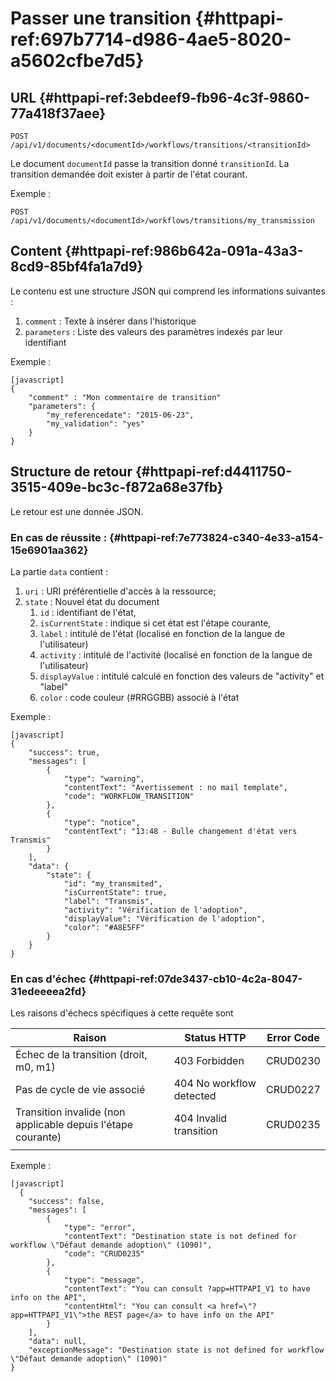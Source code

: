 # Passer une transition {#httpapi-ref:697b7714-d986-4ae5-8020-a5602cfbe7d5}
## URL   {#httpapi-ref:3ebdeef9-fb96-4c3f-9860-77a418f37aee}

    POST /api/v1/documents/<documentId>/workflows/transitions/<transitionId>

Le document `documentId` passe la transition donné `transitionId`. La
transition demandée doit exister à partir de l'état courant.

Exemple :

    POST /api/v1/documents/<documentId>/workflows/transitions/my_transmission


## Content   {#httpapi-ref:986b642a-091a-43a3-8cd9-85bf4fa1a7d9}

Le contenu est une structure JSON qui comprend les informations suivantes :

1.  `comment` : Texte à insérer dans l'historique
1.  `parameters` : Liste des valeurs des paramètres indexés par leur identifiant

Exemple :

    [javascript]
    {
        "comment" : "Mon commentaire de transition"
        "parameters": {
            "my_referencedate": "2015-06-23",
            "my_validation": "yes"
        }
    }


## Structure de retour   {#httpapi-ref:d4411750-3515-409e-bc3c-f872a68e37fb}

Le retour est une donnée JSON.

### En cas de réussite :   {#httpapi-ref:7e773824-c340-4e33-a154-15e6901aa362}

La partie `data` contient :

1.  `uri` : URI préférentielle d'accès à la ressource;
1.  `state` : Nouvel état du document
    1.  `id` : identifiant de l'état,
    1.  `isCurrentState` : indique si cet état est l'étape courante,
    1.  `label` : intitulé de l'état (localisé en fonction de la langue de l'utilisateur) 
    1.  `activity` : intitulé de l'activité (localisé en fonction de la langue de l'utilisateur) 
    1.  `displayValue` : intitulé calculé en fonction des valeurs de "activity" et "label"
    1.  `color` : code couleur (#RRGGBB) associé à l'état

Exemple :

    [javascript]
    {
        "success": true,
        "messages": [
            {
                "type": "warning",
                "contentText": "Avertissement : no mail template",
                "code": "WORKFLOW_TRANSITION"
            },
            {
                "type": "notice",
                "contentText": "13:48 - Bulle changement d'état vers Transmis"
            }
        ],
        "data": {
            "state": {
                "id": "my_transmited",
                "isCurrentState": true,
                "label": "Transmis",
                "activity": "Vérification de l'adoption",
                "displayValue": "Vérification de l'adoption",
                "color": "#A8E5FF"
            }
        }
    }



### En cas d'échec   {#httpapi-ref:07de3437-cb10-4c2a-8047-31edeeeea2fd}

Les raisons d'échecs spécifiques à cette requête sont 


|                            Raison                            |       Status HTTP        | Error Code |
| ------------------------------------------------------------ | ------------------------ | ---------- |
| Échec de la transition (droit, m0, m1)                       | 403 Forbidden            | CRUD0230   |
| Pas de cycle de vie associé                                  | 404 No workflow detected | CRUD0227   |
| Transition invalide (non applicable depuis l'étape courante) | 404 Invalid transition   | CRUD0235   |
|                                                              |                          |            |

Exemple : 

    [javascript]
      {
        "success": false,
        "messages": [
            {
                "type": "error",
                "contentText": "Destination state is not defined for workflow \"Défaut demande adoption\" (1090)",
                "code": "CRUD0235"
            },
            {
                "type": "message",
                "contentText": "You can consult ?app=HTTPAPI_V1 to have info on the API",
                "contentHtml": "You can consult <a href=\"?app=HTTPAPI_V1\">the REST page</a> to have info on the API"
            }
        ],
        "data": null,
        "exceptionMessage": "Destination state is not defined for workflow \"Défaut demande adoption\" (1090)"
    }

